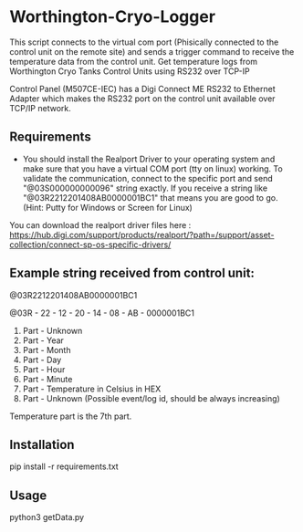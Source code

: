 # Worthington-Cryo-Logger
This script connects to the virtual com port (Phisically connected to the control unit on the remote site) and sends a trigger command to receive the temperature data from the control unit.
Get temperature logs from Worthington Cryo Tanks Control Units using RS232 over TCP-IP

Control Panel (M507CE-IEC) has a Digi Connect ME RS232 to Ethernet Adapter which makes the RS232 port on the control unit available over TCP/IP network.

## Requirements

* You should install the Realport Driver to your operating system and make sure that you have a virtual COM port (tty on linux) working. To validate the communication, connect to the specific port and send "@03S000000000096" string exactly. If you receive a string like "@03R2212201408AB0000001BC1" that means you are good to go. (Hint: Putty for Windows or Screen for Linux)

You can download the realport driver files here : https://hub.digi.com/support/products/realport/?path=/support/asset-collection/connect-sp-os-specific-drivers/

## Example string received from control unit:
@03R2212201408AB0000001BC1

@03R - 22 - 12 - 20 - 14 - 08 - AB - 0000001BC1

1. Part - Unknown
2. Part - Year
3. Part - Month
4. Part - Day
5. Part - Hour
6. Part - Minute
7. Part - Temperature in Celsius in HEX
8. Part - Unknown (Possible event/log id, should be always increasing)

Temperature part is the 7th part.

## Installation

pip install -r requirements.txt

## Usage

python3 getData.py
